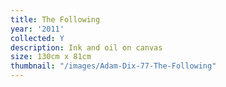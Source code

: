```yaml
---
title: The Following
year: '2011'
collected: Y
description: Ink and oil on canvas
size: 130cm x 81cm
thumbnail: "/images/Adam-Dix-77-The-Following"
---
```

